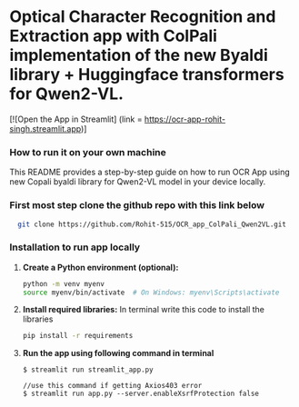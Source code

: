 #  Optical Character Recognition and Extraction app with ColPali implementation of the new Byaldi library + Huggingface transformers for Qwen2-VL.
[![Open the App in Streamlit] (link = https://ocr-app-rohit-singh.streamlit.app)]


### How to run it on your own machine
This README provides a step-by-step guide on how to run OCR App using new Copali byaldi library for Qwen2-VL model in your device locally.

### First most step clone the github repo with this link below
```bash
  git clone https://github.com/Rohit-515/OCR_app_ColPali_Qwen2VL.git
```

### **Installation to run app locally**
1. **Create a Python environment (optional):**
   ```bash
   python -m venv myenv
   source myenv/bin/activate  # On Windows: myenv\Scripts\activate
   ```
2. **Install required libraries:**
   In terminal write this code to install the libraries
   ```bash
   pip install -r requirements
   ```
3. **Run the app using following command in terminal**

   ```
   $ streamlit run streamlit_app.py
   
   //use this command if getting Axios403 error
   $ streamlit run app.py --server.enableXsrfProtection false


   ```
